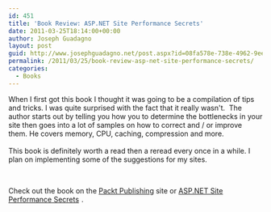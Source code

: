 ```yaml
---
id: 451
title: 'Book Review: ASP.NET Site Performance Secrets'
date: 2011-03-25T18:14:00+00:00
author: Joseph Guadagno
layout: post
guid: http://www.josephguadagno.net/post.aspx?id=08fa578e-738e-4962-9ee7-2e2681aac3c9
permalink: /2011/03/25/book-review-asp-net-site-performance-secrets/
categories:
  - Books
---
```

<p>When I first got this book I thought it was going to be a compilation of tips and tricks. I was quite surprised with the fact that it really wasn't.&nbsp; The author starts out by telling you how you to determine the bottlenecks in your site then goes into a lot of samples on how to correct and / or improve them. He covers memory, CPU, caching, compression and more.<br /><br />This book is definitely worth a read then a reread every once in a while. I plan on implementing some of the suggestions for my sites.</p>
<p>&nbsp;</p>
<p>Check out the book on the <a href="https://www.packtpub.com/asp-net-site-performance-secrets/book">Packt Publishing</a> site or <a href="http://www.amazon.com/gp/product/1849690685/ref=as_li_ss_tl?ie=UTF8&amp;tag=beyondthebasic0e&amp;linkCode=as2&amp;camp=1789&amp;creative=390957&amp;creativeASIN=1849690685">ASP.NET Site Performance Secrets</a><img class=" ufgbxcifrgozjmptfalw ufgbxcifrgozjmptfalw" style="border:none !important; margin:0px !important;" src="http://www.assoc-amazon.com/e/ir?t=&amp;l=as2&amp;o=1&amp;a=1849690685" border="0" alt="" width="1" height="1" /> .</p>